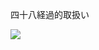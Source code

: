 四十八経過的取扱い

![](https://www.nta.go.jp/tmp/6c3afea2-566e-42d5-9ccf-b3a47692ca00/images/2312195eef4e1d68e60a373cbbbb9734f62e893aeff0f0cd5b35e54219403c25.jpg)